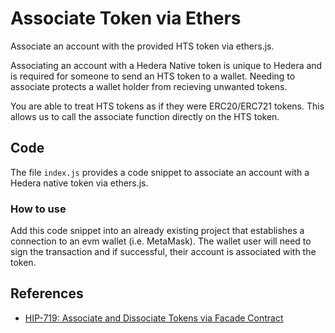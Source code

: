 # Associate Token via Ethers

Associate an account with the provided HTS token via ethers.js.


Associating an account with a Hedera Native token is unique to Hedera and is required for someone to send an HTS token to a wallet. Needing to associate protects a wallet holder from recieving unwanted tokens.

You are able to treat HTS tokens as if they were ERC20/ERC721 tokens. This allows us to call the associate function directly on the HTS token.

## Code
The file `index.js` provides a code snippet to associate an account with a Hedera native token via ethers.js. 

### How to use
Add this code snippet into an already existing project that establishes a connection to an evm wallet (i.e. MetaMask). The wallet user will need to sign the transaction and if successful, their account is associated with the token.

## References

- [HIP-719: Associate and Dissociate Tokens via Facade Contract](https://hips.hedera.com/hip/hip-719)